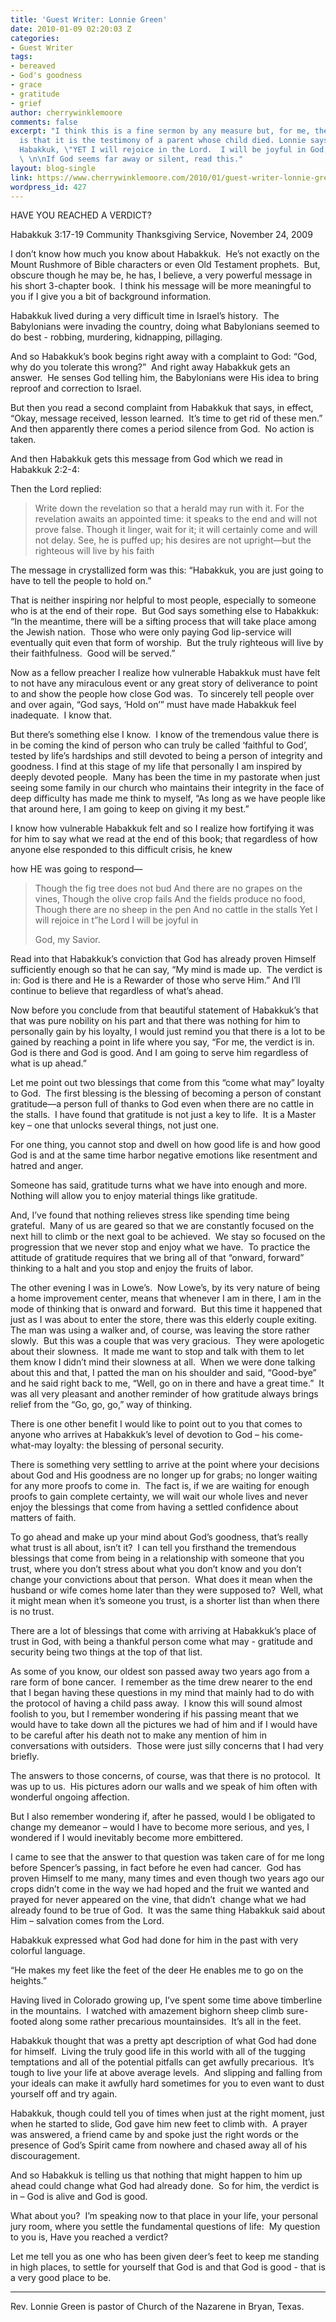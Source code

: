 ```yaml
---
title: 'Guest Writer: Lonnie Green'
date: 2010-01-09 02:20:03 Z
categories:
- Guest Writer
tags:
- bereaved
- God's goodness
- grace
- gratitude
- grief
author: cherrywinklemoore
comments: false
excerpt: "I think this is a fine sermon by any measure but, for me, the special thing
  is that it is the testimony of a parent whose child died. Lonnie says with the prophet
  Habakkuk, \"YET I will rejoice in the Lord.  I will be joyful in God, my Savior.\"
  \ \n\nIf God seems far away or silent, read this."
layout: blog-single
link: https://www.cherrywinklemoore.com/2010/01/guest-writer-lonnie-green/
wordpress_id: 427
---
```


HAVE YOU REACHED A VERDICT?

Habakkuk 3:17-19
Community Thanksgiving Service, November 24, 2009

I don’t know how much you know about Habakkuk.  He’s not exactly on the Mount Rushmore of Bible characters or even Old Testament prophets.  But, obscure though he may be, he has, I believe, a very powerful message in his short 3-chapter book.  I think his message will be more meaningful to you if I give you a bit of background information.

Habakkuk lived during a very difficult time in Israel’s history.  The Babylonians were invading the country, doing what Babylonians seemed to do best - robbing, murdering, kidnapping, pillaging.

And so Habakkuk’s book begins right away with a complaint to God: “God, why do you tolerate this wrong?”  And right away Habakkuk gets an answer.  He senses God telling him, the Babylonians were His idea to bring reproof and correction to Israel.

But then you read a second complaint from Habakkuk that says, in effect, “Okay, message received, lesson learned.  It’s time to get rid of these men.”  And then apparently there comes a period silence from God.  No action is taken.

And then Habakkuk gets this message from God which we read in Habakkuk 2:2-4:

Then the Lord replied:


<blockquote>Write down the revelation so that a herald may run with it.
For the revelation awaits an appointed time: it speaks to the end and will not prove false. Though it linger, wait for it; it will certainly come and will not delay.
See, he is puffed up; his desires are not upright—but the righteous will live by his faith</blockquote>



The message in crystallized form was this: “Habakkuk, you are just going to have to tell the people to hold on.”

That is neither inspiring nor helpful to most people, especially to someone who is at the end of their rope.  But God says something else to Habakkuk:   “In the meantime, there will be a sifting process that will take place among the Jewish nation.  Those who were only paying God lip-service will eventually quit even that form of worship.  But the truly righteous will live by their faithfulness.  Good will be served.”

Now as a fellow preacher I realize how vulnerable Habakkuk must have felt to not have any miraculous event or any great story of deliverance to point to and show the people how close God was.  To sincerely tell people over and over again, “God says, ‘Hold on’” must have made Habakkuk feel inadequate.  I know that.

But there’s something else I know.  I know of the tremendous value there is in be coming the kind of person who can truly be called ‘faithful to God’, tested by life’s hardships and still devoted to being a person of integrity and goodness. I find at this stage of my life that personally I am inspired by deeply devoted people.  Many has been the time in my pastorate when just seeing some family in our church who maintains their integrity in the face of deep difficulty has made me think to myself, “As long as we have people like that around here, I am going to keep on giving it my best.”

I know how vulnerable Habakkuk felt and so I realize how fortifying it was for him to say what we read at the end of this book; that regardless of how anyone else responded to this difficult crisis, he knew

 how HE was going to respond—



<blockquote>Though the fig tree does not bud
And there are no grapes on the vines,
Though the olive crop fails
And the fields produce no food,
Though there are no sheep in the pen
And no cattle in the stalls
Yet I will rejoice in t”he Lord
I will be joyful in

 God, my Savior.</blockquote>



Read into that Habakkuk’s conviction that God has already proven Himself sufficiently enough so that he can say, “My mind is made up.  The verdict is in: God is there and He is a Rewarder of those who serve Him.” And I’ll continue to believe that regardless of what’s ahead.

Now before you conclude from that beautiful statement of Habakkuk’s that that was pure nobility on his part and that there was nothing for him to personally gain by his loyalty, I would just remind you that there is a lot to be gained by reaching a point in life where you say, “For me, the verdict is in.  God is there and God is good. And I am going to serve him regardless of what is up ahead.”

Let me point out two blessings that come from this “come what may” loyalty to God.  The first blessing is the blessing of becoming a person of constant gratitude—a person full of thanks to God even when there are no cattle in the stalls.  I have found that gratitude is not just a key to life.  It is a Master key – one that unlocks several things, not just one.

For one thing, you cannot stop and dwell on how good life is and how good God is and at the same time harbor negative emotions like resentment and hatred and anger.

Someone has said, gratitude turns what we have into enough and more.  Nothing will allow you to enjoy material things like gratitude.

And, I’ve found that nothing relieves stress like spending time being grateful.  Many of us are geared so that we are constantly focused on the next hill to climb or the next goal to be achieved.  We stay so focused on the progression that we never stop and enjoy what we have.  To practice the attitude of gratitude requires that we bring all of that “onward, forward” thinking to a halt and you stop and enjoy the fruits of labor.

The other evening I was in Lowe’s.  Now Lowe’s, by its very nature of being a home improvement center, means that whenever I am in there, I am in the mode of thinking that is onward and forward.  But this time it happened that just as I was about to enter the store, there was this elderly couple exiting.  The man was using a walker and, of course, was leaving the store rather slowly.  But this was a couple that was very gracious.  They were apologetic about their slowness.  It made me want to stop and talk with them to let them know I didn’t mind their slowness at all.  When we were done talking about this and that, I patted the man on his shoulder and said, “Good-bye” and he said right back to me, “Well, go on in there and have a great time.”  It was all very pleasant and another reminder of how gratitude always brings relief from the “Go, go, go,” way of thinking.

There is one other benefit I would like to point out to you that comes to anyone who arrives at Habakkuk’s level of devotion to God – his come-what-may loyalty: the blessing of personal security.

There is something very settling to arrive at the point where your decisions about God and His goodness are no longer up for grabs; no longer waiting for any more proofs to come in.  The fact is, if we are waiting for enough proofs to gain complete certainty, we will wait our whole lives and never enjoy the blessings that come from having a settled confidence about matters of faith.

To go ahead and make up your mind about God’s goodness, that’s really what trust is all about, isn’t it?  I can tell you firsthand the tremendous blessings that come from being in a relationship with someone that you trust, where you don’t stress about what you don’t know and you don’t change your convictions about that person.  What does it mean when the husband or wife comes home later than they were supposed to?  Well, what it might mean when it’s someone you trust, is a shorter list than when there is no trust.

There are a lot of blessings that come with arriving at Habakkuk’s place of trust in God, with being a thankful person come what may - gratitude and security being two things at the top of that list.

As some of you know, our oldest son passed away two years ago from a rare form of bone cancer.  I remember as the time drew nearer to the end that I began having these questions in my mind that mainly had to do with the protocol of having a child pass away.  I know this will sound almost foolish to you, but I remember wondering if his passing meant that we would have to take down all the pictures we had of him and if I would have to be careful after his death not to make any mention of him in conversations with outsiders.  Those were just silly concerns that I had very briefly.

The answers to those concerns, of course, was that there is no protocol.  It was up to us.  His pictures adorn our walls and we speak of him often with wonderful ongoing affection.

But I also remember wondering if, after he passed, would I be obligated to change my demeanor – would I have to become more serious, and yes, I wondered if I would inevitably become more embittered.

I came to see that the answer to that question was taken care of for me long before Spencer’s passing, in fact before he even had cancer.  God has proven Himself to me many, many times and even though two years ago our crops didn’t come in the way we had hoped and the fruit we wanted and prayed for never appeared on the vine, that didn’t  change what we had already found to be true of God.  It was the same thing Habakkuk said about Him – salvation comes from the Lord.

Habakkuk expressed what God had done for him in the past with very colorful language.

“He makes my feet like the feet of the deer
He enables me to go on the heights.”

Having lived in Colorado growing up, I’ve spent some time above timberline in the mountains.  I watched with amazement bighorn sheep climb sure-footed along some rather precarious mountainsides.  It’s all in the feet.

Habakkuk thought that was a pretty apt description of what God had done for himself.  Living the truly good life in this world with all of the tugging temptations and all of the potential pitfalls can get awfully precarious.  It’s tough to live your life at above average levels.  And slipping and falling from your ideals can make it awfully hard sometimes for you to even want to dust yourself off and try again.

Habakkuk, though could tell you of times when just at the right moment, just when he started to slide, God gave him new feet to climb with.  A prayer was answered, a friend came by and spoke just the right words or the presence of God’s Spirit came from nowhere and chased away all of his discouragement.

And so Habakkuk is telling us that nothing that might happen to him up ahead could change what God had already done.  So for him, the verdict is in – God is alive and God is good.

What about you?  I’m speaking now to that place in your life, your personal jury room, where you settle the fundamental questions of life:  My question to you is, Have you reached a verdict?

Let me tell you as one who has been given deer’s feet to keep me standing in high places, to settle for yourself that God is and that God is good - that is a very good place to be.

________

Rev. Lonnie Green is pastor of Church of the Nazarene in Bryan, Texas.
